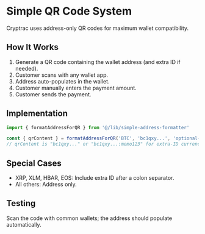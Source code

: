 # Simple QR Code System

Cryptrac uses address-only QR codes for maximum wallet compatibility.

## How It Works
1. Generate a QR code containing the wallet address (and extra ID if needed).
2. Customer scans with any wallet app.
3. Address auto-populates in the wallet.
4. Customer manually enters the payment amount.
5. Customer sends the payment.

## Implementation
```ts
import { formatAddressForQR } from '@/lib/simple-address-formatter'

const { qrContent } = formatAddressForQR('BTC', 'bc1qxy...', 'optional-extra-id')
// qrContent is "bc1qxy..." or "bc1qxy...:memo123" for extra-ID currencies
```

## Special Cases
- XRP, XLM, HBAR, EOS: Include extra ID after a colon separator.
- All others: Address only.

## Testing
Scan the code with common wallets; the address should populate automatically.

